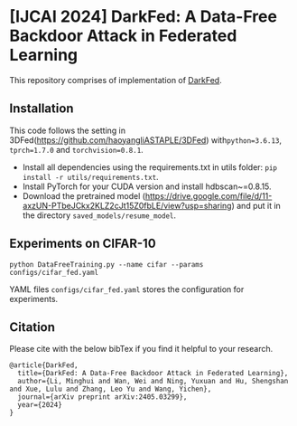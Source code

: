 # [IJCAI 2024] DarkFed: A Data-Free Backdoor Attack in Federated Learning
This repository comprises of implementation of [DarkFed](https://arxiv.org/pdf/2405.03299).

## Installation
This code follows the setting in 3DFed(https://github.com/haoyangliASTAPLE/3DFed) with`python=3.6.13`, `tprch=1.7.0` and `torchvision=0.8.1`.
* Install all dependencies using the requirements.txt in utils folder: `pip install -r utils/requirements.txt`.
* Install PyTorch for your CUDA version and install hdbscan~=0.8.15.
* Download the pretrained model (https://drive.google.com/file/d/11-axzUN-PTbeJCkx2KLZ2cJt15Z0fbLE/view?usp=sharing) and put it in the directory `saved_models/resume_model`.

## Experiments on CIFAR-10
```
python DataFreeTraining.py --name cifar --params configs/cifar_fed.yaml
```
YAML files `configs/cifar_fed.yaml` stores the configuration for experiments.

## Citation
Please cite with the below bibTex if you find it helpful to your research.
```
@article{DarkFed,
  title={DarkFed: A Data-Free Backdoor Attack in Federated Learning},
  author={Li, Minghui and Wan, Wei and Ning, Yuxuan and Hu, Shengshan and Xue, Lulu and Zhang, Leo Yu and Wang, Yichen},
  journal={arXiv preprint arXiv:2405.03299},
  year={2024}
}
```
